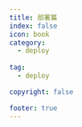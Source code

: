 ```yaml
---
title: 部署篇
index: false
icon: book
category:
  - deploy
  
tag:
  - deploy

copyright: false

footer: true
---
```


<!-- <Catalog />   -->
